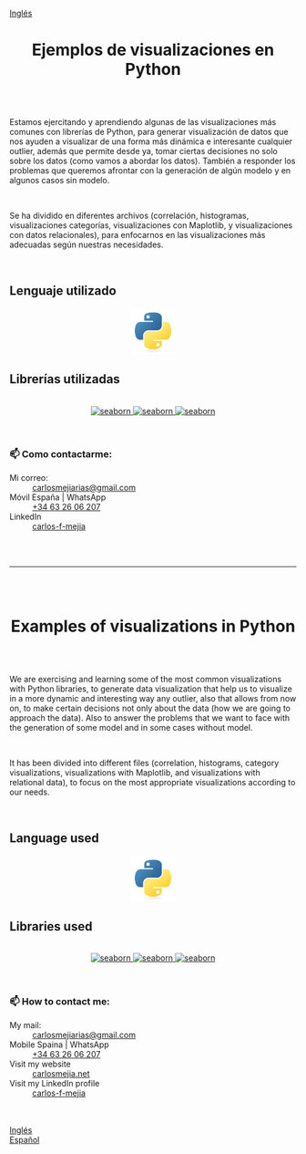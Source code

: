 <a href="#en">Inglés</a>
<br>
<!-- Inicia en español -->
<h1 align="center" id="esp"> Ejemplos de visualizaciones en Python</h1>
<br><br>
<p>Estamos ejercitando y aprendiendo algunas de las visualizaciones más comunes con librerías de Python, para generar visualización de datos que nos ayuden a visualizar de una forma más dinámica e interesante cualquier outlier, además que permite desde ya, tomar ciertas decisiones no solo sobre los datos (como vamos a abordar los datos).  También a responder los problemas que queremos afrontar con la generación de algún modelo y en algunos casos sin modelo.</p>
<br>
<p>Se ha dividido en diferentes archivos (correlación, histogramas, visualizaciones categorías, visualizaciones con Maplotlib, y visualizaciones con datos relacionales), para enfocarnos en las visualizaciones más adecuadas según nuestras necesidades.</p>
<br>
<h2>Lenguaje utilizado</h2>
<div align="center">
  <a href="https://www.python.org" target="_blank" rel="noreferrer" > <img src="https://raw.githubusercontent.com/devicons/devicon/master/icons/python/python-original.svg" alt="python" width="80" height="80" /> </a> 
  <br>
</div>
<h2>Librerías utilizadas</h2>
  <br>
  <div align="center">
<a href="https://seaborn.pydata.org/" target="_blank" rel="noreferrer" > <img src="https://seaborn.pydata.org/_images/logo-mark-lightbg.svg" alt="seaborn" width="50" height="50" title="Seaborn"/> </a>
<a href="https://matplotlib.org/" target="_blank" rel="noreferrer" > <img src="https://matplotlib.org/_static/images/documentation.svg" alt="seaborn" width="50" height="50" title="Maplotlib"/> </a>
<a href="https://numpy.org/" target="_blank" rel="noreferrer" > <img src="https://numpy.org/images/logo.svg" alt="seaborn" width="50" height="50" title="Numpy"/> </a>
  <br><br>
</div>
<br>
<h3>📫 Como contactarme:</h3>
<dl>
  <dt>Mi correo:</dt>
  <dd><a href="mailto:carlosmejiarias@gmail.com">carlosmejiarias@gmail.com</a></dd>
  <dt>Móvil España | WhatsApp</dt>
  <dd><a href="tel:+34632606207">+34 63 26 06 207</a></dd>
  <dt>LinkedIn</dt>
  <dd><a href="https://www.linkedin.com/in/carlos-f-mejia/">carlos-f-mejia</a></dd>
</dl>
<br>
<br>
<hr> <!-- marcador 2 espacios sup y 2 inf -->
<br>
<br>
<!-- Inicia en inglés -->

<h1 align="center" id="en">Examples of visualizations in Python</h1>
<br><br>
<p>We are exercising and learning some of the most common visualizations with Python libraries, to generate data visualization that help us to visualize in a more dynamic and interesting way any outlier, also that allows from now on, to make certain decisions not only about the data (how we are going to approach the data).  Also to answer the problems that we want to face with the generation of some model and in some cases without model.</p>
<br>
<p>It has been divided into different files (correlation, histograms, category visualizations, visualizations with Maplotlib, and visualizations with relational data), to focus on the most appropriate visualizations according to our needs.</p>
<br>
<h2>Language used</h2>
<div align="center">
  <a href="https://www.python.org" target="_blank" rel="noreferrer" > <img src="https://raw.githubusercontent.com/devicons/devicon/master/icons/python/python-original.svg" alt="python" width="80" height="80" /> </a> 
  <br>
</div>
<h2>Libraries used</h2>
  <br>
  <div align="center">
<a href="https://seaborn.pydata.org/" target="_blank" rel="noreferrer" > <img src="https://seaborn.pydata.org/_images/logo-mark-lightbg.svg" alt="seaborn" width="50" height="50" title="Seaborn"/> </a>
<a href="https://matplotlib.org/" target="_blank" rel="noreferrer" > <img src="https://matplotlib.org/_static/images/documentation.svg" alt="seaborn" width="50" height="50" title="Maplotlib"/> </a>
<a href="https://numpy.org/" target="_blank" rel="noreferrer" > <img src="https://numpy.org/images/logo.svg" alt="seaborn" width="50" height="50" title="Numpy"/> </a>
  <br><br>
</div>

<br>
<h3>📫 How to contact me:</h3>
<dl>
  <dt>My mail:</dt>
  <dd><a href="mailto:carlosmejiarias@gmail.com">carlosmejiarias@gmail.com</a></dd>
  <dt>Mobile Spaina | WhatsApp</dt>
  <dd><a href="tel:+34632606207">+34 63 26 06 207</a></dd>
  <dt>Visit my website</dt>
  <dd><a href="https://carlosmejia.net/">carlosmejia.net</a></dd>
  <dt>Visit my LinkedIn profile</dt>
  <dd><a href="https://www.linkedin.com/in/carlos-f-mejia/">carlos-f-mejia</a></dd>
</dl>
<br>
<br>
<div><a href="#en">Inglés</a></div>
<div><a href="#esp">Español</a></div>